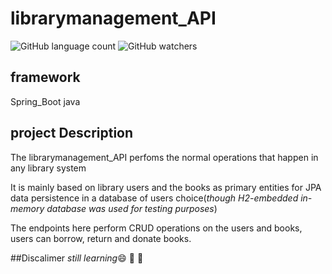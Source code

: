# librarymanagement_API
![GitHub language count](https://img.shields.io/github/languages/count/austinokari1998/librarymanagement_API?color=green&label=language&logo=java&style=plastic)
![GitHub watchers](https://img.shields.io/github/watchers/austinokari1998/librarymanagement_API?color=yellow&style=plastic)

## framework
Spring_Boot java
## project Description
The librarymanagement_API perfoms the normal operations that happen in any library system

It is mainly based on library users and the books as primary entities for JPA data persistence in a database of users choice(_though H2-embedded in-memory database was used for testing purposes_)

The endpoints here perform CRUD operations on the users and books, users can borrow, return and donate books. 

##Discalimer
_still learning_:smile: :100: :100:
